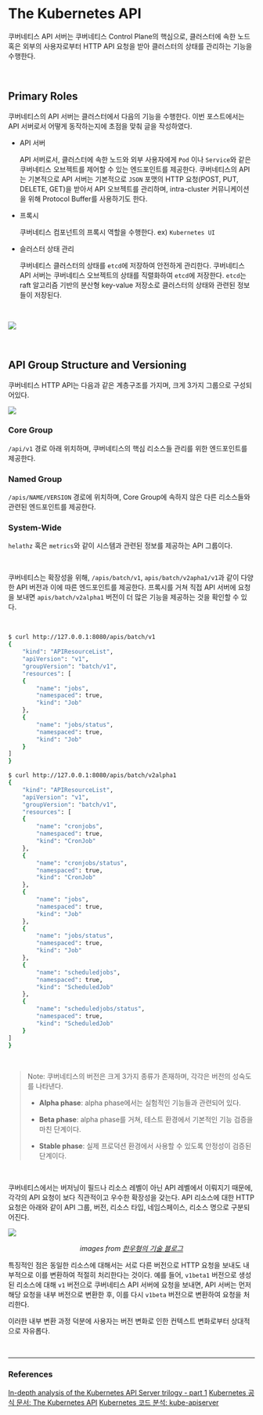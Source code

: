 # The Kubernetes API

쿠버네티스 API 서버는 쿠버네티스 Control Plane의 핵심으로, 클러스터에 속한 노드 혹은 외부의 사용자로부터 HTTP API 요청을 받아 클러스터의 상태를 관리하는 기능을 수행한다. 

&nbsp;

## Primary Roles

쿠버네티스의 API 서버는 클러스터에서 다음의 기능을 수행한다. 이번 포스트에서는 API 서버로서 어떻게 동작하는지에 초점을 맞춰 글을 작성하였다.

- API 서버 
   
  API 서버로서, 클러스터에 속한 노드와 외부 사용자에게 `Pod` 이나 `Service`와 같은 쿠버네티스 오브젝트를 제어할 수 있는 엔드포인트를 제공한다.  쿠버네티스의 API는 기본적으로 API 서버는 기본적으로 `JSON` 포맷의 HTTP 요청(POST, PUT, DELETE, GET)을 받아서 API 오브젝트를 관리하며, intra-cluster 커뮤니케이션을 위해 Protocol Buffer를 사용하기도 한다. 

- 프록시 
  
  쿠버네티스 컴포넌트의 프록시 역할을 수행한다. ex) `Kubernetes UI`

- 슬러스터 상태 관리
  
   쿠버네티스 클러스터의 상태를 `etcd`에 저장하여 안전하게 관리한다. 쿠버네티스 API 서버는 쿠버네티스 오브젝트의 상태를 직렬화하여 `etcd`에 저장한다. `etcd`는 raft 알고리즘 기반의 분산형 key-value 저장소로 클러스터의 상태와 관련된 정보들이 저장된다. 

&nbsp;

![](https://www.programmersought.com/images/88/7dd3a21f02aaf7aa54f89bb07c2512f8.png)

&nbsp;

## API Group Structure and Versioning
쿠버네티스 HTTP API는 다음과 같은 계층구조를 가지며, 크게 3가지 그룹으로 구성되어있다.

![](https://www.programmersought.com/images/684/63e897a9190472d71907022801c92ad4.png)

### Core Group
`/api/v1` 경로 아래 위치하며, 쿠버네티스의 핵심 리소스들 관리를 위한 엔드포인트를 제공한다.

### Named Group
`/apis/NAME/VERSION` 경로에 위치하며, Core Group에 속하지 않은 다른 리소스들와 관련된 엔드포인트를 제공한다.

### System-Wide
`helathz` 혹은 `metrics`와 같이 시스템과 관련된 정보를 제공하는 API 그룹이다.

&nbsp; 

쿠버네티스는 확장성을 위해, `/apis/batch/v1`, `apis/batch/v2apha1/v1`과 같이 다양한 API 버전과 이에 따른 엔드포인트를 제공한다. 프록시를 거쳐 직접 API 서버에 요청을 보내면 `apis/batch/v2alpha1` 버전이 더 많은 기능을 제공하는 것을 확인할 수 있다.

&nbsp; 

```bash
$ curl http://127.0.0.1:8080/apis/batch/v1
{
    "kind": "APIResourceList",
    "apiVersion": "v1",
    "groupVersion": "batch/v1",
    "resources": [
    {
        "name": "jobs",
        "namespaced": true,
        "kind": "Job"
    },
    {
        "name": "jobs/status",
        "namespaced": true,
        "kind": "Job"
    }
]
}
```

```bash
$ curl http://127.0.0.1:8080/apis/batch/v2alpha1
{
    "kind": "APIResourceList",
    "apiVersion": "v1",
    "groupVersion": "batch/v1",
    "resources": [
    {
        "name": "cronjobs",
        "namespaced": true,
        "kind": "CronJob"
    },
    {
        "name": "cronjobs/status",
        "namespaced": true,
        "kind": "CronJob"
    },
    {
        "name": "jobs",
        "namespaced": true,
        "kind": "Job"
    },
    {
        "name": "jobs/status",
        "namespaced": true,
        "kind": "Job"
    },
    {
        "name": "scheduledjobs",
        "namespaced": true,
        "kind": "ScheduledJob"
    },
    {
        "name": "scheduledjobs/status",
        "namespaced": true,
        "kind": "ScheduledJob"
    }
]
}
```

&nbsp; 

> Note: 쿠버네티스의 버전은 크게 3가지 종류가 존재하며, 각각은 버전의 성숙도를 나타낸다.
> 
> - **Alpha phase**:  alpha phase에서는 실험적인 기능들과 관련되어 있다.
> 
> - **Beta phase**: alpha phase를 거쳐, 테스트 환경에서 기본적인 기능 검증을 마친 단계이다.
>
> - **Stable phase**: 실제 프로덕션 환경에서 사용할 수 있도록 안정성이 검증된 단계이다.


&nbsp;

쿠버네티스에서는 버저닝이 필드나 리소스 레벨이 아닌 API 레벨에서 이뤄지기 때문에, 각각의 API 요청이 보다 직관적이고 우수한 확장성을 갖는다. API 리소스에 대한 HTTP 요청은 아래와 같이 API 그룹, 버전, 리소스 타입, 네임스페이스, 리소스 명으로 구분되어진다. 

![](https://img1.daumcdn.net/thumb/R1280x0/?scode=mtistory2&fname=https%3A%2F%2Fblog.kakaocdn.net%2Fdn%2FcGDuEP%2FbtqDSjPXXM9%2FTtKQH37kpj9cjl9k9yEJM0%2Fimg.png)

*<center> images from [한우형의 기술 블로그](https://woohhan.tistory.com/44)</center>*

특징적인 점은 동일한 리소스에 대해서는 서로 다른 버전으로 HTTP 요청을 보내도 내부적으로 이를 변환하여 적절히 처리한다는 것이다. 예를 들어, `v1beta1` 버전으로 생성된 리소스에 대해 `v1` 버전으로 쿠버네티스 API 서버에 요청을 보내면, API 서버는 먼저 해당 요청을 내부 버전으로 변환한 후, 이를 다시 `v1beta` 버전으로 변환하여 요청을 처리한다. 

이러한 내부 변환 과정 덕분에 사용자는 버전 변화로 인한 컨텍스트 변화로부터 상대적으로 자유롭다.

&nbsp;

---
### References
[In-depth analysis of the Kubernetes API Server trilogy - part 1](https://www.programmersought.com/article/47541020995/)
[Kubernetes 공식 문서: The Kubernetes API](https://kubernetes.io/docs/concepts/overview/kubernetes-api/)
[Kubernetes 코드 분석: kube-apiserver](https://woohhan.tistory.com/44)